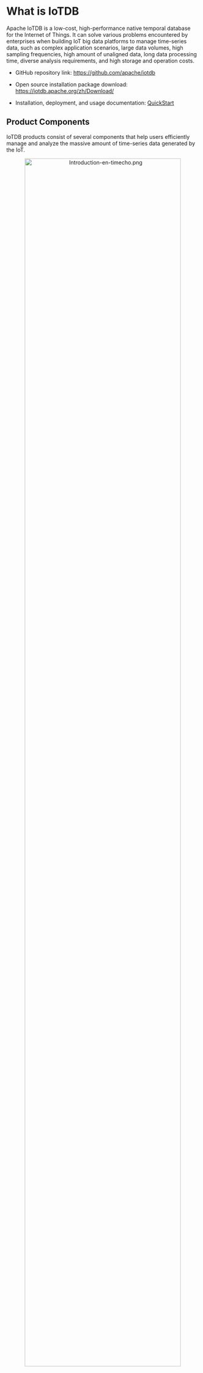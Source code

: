 <!--

    Licensed to the Apache Software Foundation (ASF) under one
    or more contributor license agreements.  See the NOTICE file
    distributed with this work for additional information
    regarding copyright ownership.  The ASF licenses this file
    to you under the Apache License, Version 2.0 (the
    "License"); you may not use this file except in compliance
    with the License.  You may obtain a copy of the License at
    
        http://www.apache.org/licenses/LICENSE-2.0
    
    Unless required by applicable law or agreed to in writing,
    software distributed under the License is distributed on an
    "AS IS" BASIS, WITHOUT WARRANTIES OR CONDITIONS OF ANY
    KIND, either express or implied.  See the License for the
    specific language governing permissions and limitations
    under the License.

-->

# What is IoTDB

Apache IoTDB is a low-cost, high-performance native temporal database for the Internet of Things. It can solve various problems encountered by enterprises when building IoT big data platforms to manage time-series data, such as complex application scenarios, large data volumes, high sampling frequencies, high amount of unaligned data, long data processing time, diverse analysis requirements, and high storage and operation costs.

- GitHub repository link: https://github.com/apache/iotdb

- Open source installation package download: https://iotdb.apache.org/zh/Download/

- Installation, deployment, and usage documentation: [QuickStart](../QuickStart/QuickStart_apache.md)


## Product Components

IoTDB products consist of several components that help users efficiently manage and analyze the massive amount of time-series data generated by the IoT.

<div style="text-align: center;">        		
    <img src="https://alioss.timecho.com/docs/img/Introduction-en-apache.png" alt="Introduction-en-timecho.png" style="width: 90%;"/>

</div>

1. Time-series Database (Apache IoTDB): The core component for time-series data storage, it provides users with high-compression storage capabilities, rich time-series querying capabilities, real-time stream processing capabilities, and ensures high availability of data and high scalability of clusters. It also offers comprehensive security protection. Additionally, IoTDB provides users with a variety of application tools for easy configuration and management of the system; multi-language APIs and external system application integration capabilities, making it convenient for users to build business applications based on IoTDB.

2. Time-series Data Standard File Format (Apache TsFile): This file format is specifically designed for time-series data and can efficiently store and query massive amounts of time-series data. Currently, the underlying storage files for modules such as IoTDB and AINode are supported by Apache TsFile. With TsFile, users can uniformly use the same file format for data management during the collection, management, application, and analysis phases, greatly simplifying the entire process from data collection to analysis, and improving the efficiency and convenience of time-series data management.

3. Time-series Model Training and Inference Integrated Engine (IoTDB AINode): For intelligent analysis scenarios, IoTDB provides the AINode time-series model training and inference integrated engine, which offers a complete set of time-series data analysis tools. The underlying engine supports model training tasks and data management, including machine learning and deep learning. With these tools, users can conduct in-depth analysis of the data stored in IoTDB and extract its value.


##  Product Features

TimechoDB has the following advantages and characteristics:

- Flexible deployment methods: Support for one-click cloud deployment, out-of-the-box use after unzipping at the terminal, and seamless connection between terminal and cloud (data cloud synchronization tool).

- Low hardware cost storage solution: Supports high compression ratio disk storage, no need to distinguish between historical and real-time databases, unified data management.

- Hierarchical sensor organization and management: Supports modeling in the system according to the actual hierarchical relationship of devices to achieve alignment with the industrial sensor management structure, and supports directory viewing, search, and other capabilities for hierarchical structures.

- High throughput data reading and writing: supports access to millions of devices, high-speed data reading and writing, out of unaligned/multi frequency acquisition, and other complex industrial reading and writing scenarios.

- Rich time series query semantics: Supports a native computation engine for time series data, supports timestamp alignment during queries, provides nearly a hundred built-in aggregation and time series calculation functions, and supports time series feature analysis and AI capabilities.

- Highly available distributed system: Supports HA distributed architecture, the system provides 7*24 hours uninterrupted real-time database services, the failure of a physical node or network fault will not affect the normal operation of the system; supports the addition, deletion, or overheating of physical nodes, the system will automatically perform load balancing of computing/storage resources; supports heterogeneous environments, servers of different types and different performance can form a cluster, and the system will automatically load balance according to the configuration of the physical machine.

- Extremely low usage and operation threshold: supports SQL like language, provides multi language native secondary development interface, and has a complete tool system such as console.

- Rich ecological environment docking: Supports docking with big data ecosystem components such as Hadoop, Spark, and supports equipment management and visualization tools such as Grafana, Thingsboard, DataEase.

## Commercial version

Timecho provides the original commercial product TimechoDB based on the open source version of Apache IoTDB, providing enterprise level products and services for enterprises and commercial customers. It can solve various problems encountered by enterprises when building IoT big data platforms to manage time-series data, such as complex application scenarios, large data volumes, high sampling frequencies, high amount of unaligned data, long data processing time, diverse analysis requirements, and high storage and operation costs.

Timecho provides a more diverse range of product features, stronger performance and stability, and a richer set of utility tools based on TimechoDB. It also offers comprehensive enterprise services to users, thereby providing commercial customers with more powerful product capabilities and a higher quality of development, operations, and usage experience.

- Timecho Official website：https://www.timecho.com/

- TimechoDB installation, deployment and usage documentation：[QuickStart](../QuickStart/QuickStart_timecho.md)